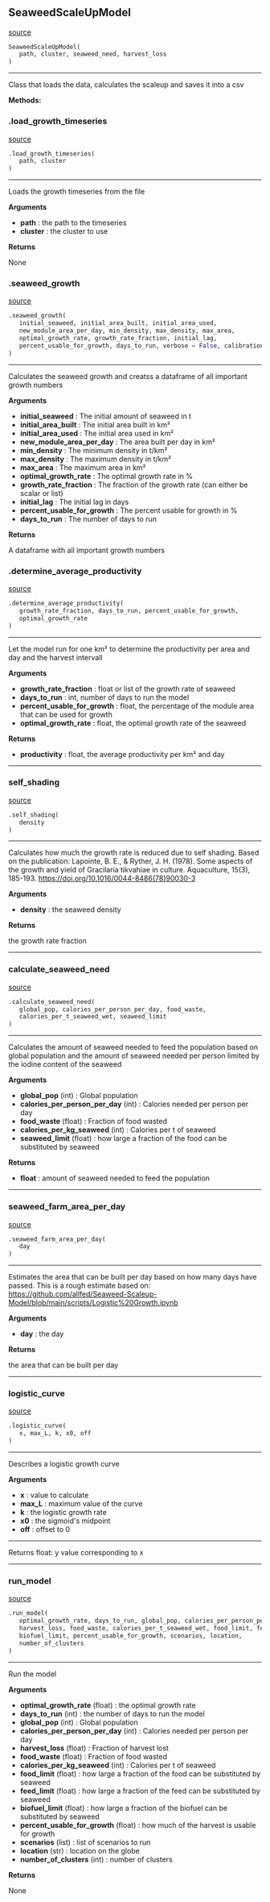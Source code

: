 #


## SeaweedScaleUpModel
[source](https://github.com/allfed/Seaweed-Upscaling-Model/blob/master/src/scaleup_model.py/#L11)
```python 
SeaweedScaleUpModel(
   path, cluster, seaweed_need, harvest_loss
)
```


---
Class that loads the data, calculates the scaleup and saves it into a csv


**Methods:**


### .load_growth_timeseries
[source](https://github.com/allfed/Seaweed-Upscaling-Model/blob/master/src/scaleup_model.py/#L31)
```python
.load_growth_timeseries(
   path, cluster
)
```

---
Loads the growth timeseries from the file

**Arguments**

* **path**  : the path to the timeseries
* **cluster**  : the cluster to use


**Returns**

None

### .seaweed_growth
[source](https://github.com/allfed/Seaweed-Upscaling-Model/blob/master/src/scaleup_model.py/#L47)
```python
.seaweed_growth(
   initial_seaweed, initial_area_built, initial_area_used,
   new_module_area_per_day, min_density, max_density, max_area,
   optimal_growth_rate, growth_rate_fraction, initial_lag,
   percent_usable_for_growth, days_to_run, verbose = False, calibration_run = False
)
```

---
Calculates the seaweed growth and creatss a dataframe of all important
growth numbers

**Arguments**

* **initial_seaweed**  : The initial amount of seaweed in t
* **initial_area_built**  : The initial area built in km²
* **initial_area_used**  : The initial area used in km²
* **new_module_area_per_day**  : The area built per day in km²
* **min_density**  : The minimum density in t/km²
* **max_density**  : The maximum density in t/km²
* **max_area**  : The maximum area in km²
* **optimal_growth_rate**  : The optimal growth rate in %
* **growth_rate_fraction**  : The fraction of the growth rate (can either be scalar or list)
* **initial_lag**  : The initial lag in days
* **percent_usable_for_growth**  : The percent usable for growth in %
* **days_to_run**  : The number of days to run


**Returns**

A dataframe with all important growth numbers

### .determine_average_productivity
[source](https://github.com/allfed/Seaweed-Upscaling-Model/blob/master/src/scaleup_model.py/#L215)
```python
.determine_average_productivity(
   growth_rate_fraction, days_to_run, percent_usable_for_growth,
   optimal_growth_rate
)
```

---
Let the model run for one km² to determine the productivity
per area and day and the harvest intervall

**Arguments**

* **growth_rate_fraction**  : float or list of the growth rate of seaweed
* **days_to_run**  : int, number of days to run the model
* **percent_usable_for_growth**  : float, the percentage of the module area
    that can be used for growth
* **optimal_growth_rate**  : float, the optimal growth rate of the seaweed


**Returns**

* **productivity**  : float, the average productivity per km² and day


----


### self_shading
[source](https://github.com/allfed/Seaweed-Upscaling-Model/blob/master/src/scaleup_model.py/#L274)
```python
.self_shading(
   density
)
```

---
Calculates how much the growth rate is reduced due to self shading.
Based on the publication:
Lapointe, B. E., & Ryther, J. H. (1978).
Some aspects of the growth and yield of Gracilaria tikvahiae in culture.
Aquaculture, 15(3), 185-193. https://doi.org/10.1016/0044-8486(78)90030-3

**Arguments**

* **density**  : the seaweed density


**Returns**

the growth rate fraction

----


### calculate_seaweed_need
[source](https://github.com/allfed/Seaweed-Upscaling-Model/blob/master/src/scaleup_model.py/#L293)
```python
.calculate_seaweed_need(
   global_pop, calories_per_person_per_day, food_waste,
   calories_per_t_seaweed_wet, seaweed_limit
)
```

---
Calculates the amount of seaweed needed to feed the population
based on global population and the amount of seaweed needed per person
limited by the iodine content of the seaweed

**Arguments**

* **global_pop** (int) : Global population
* **calories_per_person_per_day** (int) : Calories needed per person per day
* **food_waste** (float) : Fraction of food wasted
* **calories_per_kg_seaweed** (int) : Calories per t of seaweed
* **seaweed_limit** (float) : how large a fraction of the food can be substituted by seaweed


**Returns**

* **float**  : amount of seaweed needed to feed the population


----


### seaweed_farm_area_per_day
[source](https://github.com/allfed/Seaweed-Upscaling-Model/blob/master/src/scaleup_model.py/#L324)
```python
.seaweed_farm_area_per_day(
   day
)
```

---
Estimates the area that can be built per day
based on how many days have passed. This is a rough estimate
based on:
https://github.com/allfed/Seaweed-Scaleup-Model/blob/main/scripts/Logistic%20Growth.ipynb

**Arguments**

* **day**  : the day


**Returns**

the area that can be built per day

----


### logistic_curve
[source](https://github.com/allfed/Seaweed-Upscaling-Model/blob/master/src/scaleup_model.py/#L345)
```python
.logistic_curve(
   x, max_L, k, x0, off
)
```

---
Describes a logistic growth curve

**Arguments**

* **x**  : value to calculate
* **max_L**  : maximum value of the curve
* **k**  : the logistic growth rate
* **x0**  : the sigmoid's midpoint
* **off**  : offset to 0

---
Returns
    float: y value corresponding to x

----


### run_model
[source](https://github.com/allfed/Seaweed-Upscaling-Model/blob/master/src/scaleup_model.py/#L360)
```python
.run_model(
   optimal_growth_rate, days_to_run, global_pop, calories_per_person_per_day,
   harvest_loss, food_waste, calories_per_t_seaweed_wet, food_limit, feed_limit,
   biofuel_limit, percent_usable_for_growth, scenarios, location,
   number_of_clusters
)
```

---
Run the model

**Arguments**

* **optimal_growth_rate** (float) : the optimal growth rate
* **days_to_run** (int) : the number of days to run the model
* **global_pop** (int) : Global population
* **calories_per_person_per_day** (int) : Calories needed per person per day
* **harvest_loss** (float) : Fraction of harvest lost
* **food_waste** (float) : Fraction of food wasted
* **calories_per_kg_seaweed** (int) : Calories per t of seaweed
* **food_limit** (float) : how large a fraction of the food can be substituted by seaweed
* **feed_limit** (float) : how large a fraction of the feed can be substituted by seaweed
* **biofuel_limit** (float) : how large a fraction of the biofuel can be substituted by seaweed
* **percent_usable_for_growth** (float) : how much of the harvest is usable for growth
* **scenarios** (list) : list of scenarios to run
* **location** (str) : location on the globe
* **number_of_clusters** (int) : number of clusters


**Returns**

None
